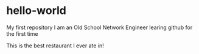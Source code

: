 # hello-world
My first repository
I am an Old School Network Engineer learing github for the first time

This is the best restaurant I ever ate in!
